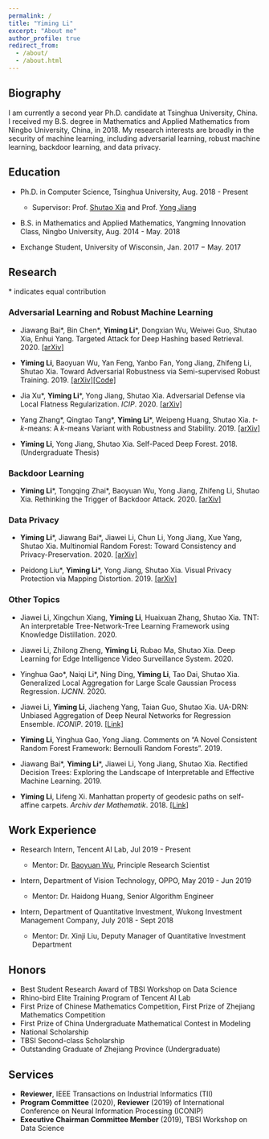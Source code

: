 ```yaml
---
permalink: /
title: "Yiming Li"
excerpt: "About me"
author_profile: true
redirect_from: 
  - /about/
  - /about.html
---
```


## Biography
I am currently a second year Ph.D. candidate at Tsinghua University, China. I received my B.S. degree in Mathematics and Applied Mathematics from Ningbo University, China, in 2018. My research interests are broadly in the security of machine learning, including adversarial learning, robust machine learning, backdoor learning, and data privacy.

## Education
* Ph.D. in Computer Science, Tsinghua University, Aug. 2018 - Present
  * Supervisor: Prof. [Shutao Xia](https://www.sigs.tsinghua.edu.cn/zg3/105039.jhtml) and Prof. [Yong Jiang](https://www.sigs.tsinghua.edu.cn/zg3/518.jhtml)

* B.S. in Mathematics and Applied Mathematics, Yangming Innovation Class, Ningbo University, Aug. 2014 - May. 2018

* Exchange Student, University of Wisconsin, Jan. 2017 − May. 2017


## Research
\* indicates equal contribution 
### Adversarial Learning and Robust Machine Learning
* Jiawang Bai\*, Bin Chen\*, **Yiming Li**\*, Dongxian Wu, Weiwei Guo, Shutao Xia, Enhui Yang. Targeted Attack for Deep Hashing based Retrieval. 2020. [[arXiv]](https://arxiv.org/abs/2004.07955)

* **Yiming Li**, Baoyuan Wu, Yan Feng, Yanbo Fan, Yong Jiang, Zhifeng Li, Shutao Xia. Toward Adversarial Robustness via Semi-supervised Robust Training. 2019. [[arXiv]](https://arxiv.org/abs/2003.06974)[[Code]](https://github.com/THUYimingLi/Semi-supervised_Robust_Training)

* Jia Xu\*, **Yiming Li**\*, Yong Jiang, Shutao Xia. Adversarial Defense via Local Flatness Regularization. *ICIP*. 2020. [[arXiv]](https://arxiv.org/abs/1910.12165)

* Yang Zhang\*, Qingtao Tang\*, **Yiming Li**\*, Weipeng Huang, Shutao Xia. *t*-*k*-means: A *k*-means Variant with Robustness and Stability. 2019. [[arXiv]](https://arxiv.org/abs/1907.07442)

* **Yiming Li**, Yong Jiang, Shutao Xia. Self-Paced Deep Forest. 2018. (Undergraduate Thesis)


### Backdoor Learning
* **Yiming Li**\*, Tongqing Zhai\*, Baoyuan Wu, Yong Jiang, Zhifeng Li, Shutao Xia. Rethinking the Trigger of Backdoor Attack. 2020. [[arXiv]](https://arxiv.org/abs/2004.04692)


### Data Privacy
* **Yiming Li**\*, Jiawang Bai\*, Jiawei Li, Chun Li, Yong Jiang, Xue Yang, Shutao Xia. Multinomial Random Forest: Toward Consistency and Privacy-Preservation. 2020. [[arXiv]](https://arxiv.org/abs/1903.04003)

* Peidong Liu\*, **Yiming Li**\*, Yong Jiang, Shutao Xia. Visual Privacy Protection via Mapping Distortion. 2019. [[arXiv]](https://arxiv.org/abs/1911.01769)

### Other Topics
* Jiawei Li, Xingchun Xiang, **Yiming Li**, Huaixuan Zhang, Shutao Xia. TNT: An interpretable Tree-Network-Tree Learning Framework using Knowledge Distillation. 2020. 

* Jiawei Li, Zhilong Zheng, **Yiming Li**, Rubao Ma, Shutao Xia. Deep Learning for Edge Intelligence Video Surveillance System. 2020.

* Yinghua Gao\*, Naiqi Li\*, Ning Ding, **Yiming Li**, Tao Dai, Shutao Xia. Generalized Local Aggregation for Large Scale Gaussian Process Regression. *IJCNN*. 2020. 

* Jiawei Li, **Yiming Li**, Jiacheng Yang, Taian Guo, Shutao Xia. UA-DRN: Unbiased Aggregation of Deep Neural Networks for Regression Ensemble. *ICONIP*. 2019. [[Link]](http://ajiips.com.au/papers/V15.2/v15n2_90-97.pdf)

* **Yiming Li**, Yinghua Gao, Yong Jiang. Comments on “A Novel Consistent Random Forest Framework: Bernoulli Random Forests”. 2019.

* Jiawang Bai\*, **Yiming Li**\*, Jiawei Li, Yong Jiang, Shutao Xia. Rectified Decision Trees: Exploring the Landscape of Interpretable and Effective Machine Learning. 2019.

* **Yiming Li**, Lifeng Xi. Manhattan property of geodesic paths on self-affine carpets. *Archiv der Mathematik*. 2018. [[Link]](https://link.springer.com/article/10.1007/s00013-018-1199-4)

## Work Experience
* Research Intern, Tencent AI Lab, Jul 2019 - Present
  * Mentor: Dr. [Baoyuan Wu](https://sites.google.com/site/baoyuanwu2015/), Principle Research Scientist

* Intern, Department of Vision Technology, OPPO, May 2019 - Jun 2019
  * Mentor: Dr. Haidong Huang, Senior Algorithm Engineer

* Intern, Department of Quantitative Investment, Wukong Investment Management Company, July 2018 - Sept 2018
  * Mentor: Dr. Xinji Liu, Deputy Manager of Quantitative Investment Department

## Honors
* Best Student Research Award of TBSI Workshop on Data Science
* Rhino-bird Elite Training Program of Tencent AI Lab
* First Prize of Chinese Mathematics Competition, First Prize of Zhejiang Mathematics Competition
* First Prize of China Undergraduate Mathematical Contest in Modeling
* National Scholarship
* TBSI Second-class Scholarship
* Outstanding Graduate of Zhejiang Province (Undergraduate)

## Services
* **Reviewer**, IEEE Transactions on Industrial Informatics (TII)
* **Program Committee** (2020), **Reviewer** (2019) of International Conference on Neural Information Processing (ICONIP)
* **Executive Chairman Committee Member** (2019), TBSI Workshop on Data Science


